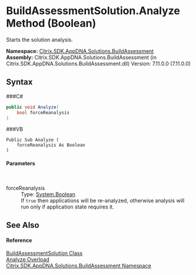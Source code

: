 # BuildAssessmentSolution.Analyze Method (Boolean)
 

Starts the solution analysis.

**Namespace:**&nbsp;<a href="N_Citrix_SDK_AppDNA_Solutions_BuildAssessment">Citrix.SDK.AppDNA.Solutions.BuildAssessment</a><br />**Assembly:**&nbsp;Citrix.SDK.AppDNA.Solutions.BuildAssessment (in Citrix.SDK.AppDNA.Solutions.BuildAssessment.dll) Version: 7.11.0.0 (7.11.0.0)

## Syntax

###C#
```csharp
public void Analyze(
	bool forceReanalysis
)
```

###VB
```vbnet
Public Sub Analyze ( 
	forceReanalysis As Boolean
)
```


#### Parameters
&nbsp;<dl><dt>forceReanalysis</dt><dd>Type: <a href="http://msdn2.microsoft.com/en-us/library/a28wyd50" target="_blank">System.Boolean</a><br />If `true` then applications will be re-analyzed, otherwise analysis will run only if application state requires it.</dd></dl>

## See Also


#### Reference
<a href="T_Citrix_SDK_AppDNA_Solutions_BuildAssessment_BuildAssessmentSolution">BuildAssessmentSolution Class</a><br /><a href="Overload_Citrix_SDK_AppDNA_Solutions_BuildAssessment_BuildAssessmentSolution_Analyze">Analyze Overload</a><br /><a href="N_Citrix_SDK_AppDNA_Solutions_BuildAssessment">Citrix.SDK.AppDNA.Solutions.BuildAssessment Namespace</a><br />